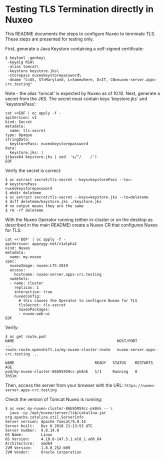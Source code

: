 # Testing TLS Termination directly in Nuxeo

This README documents the steps to configure Nuxeo to terminate TLS. These steps are presented for testing only.

First, generate a Java Keystore containing a self-signed certificate:

```shell
$ keytool -genkey\
 -keyalg RSA\
 -alias tomcat\
 -keystore keystore.jks\
 -storepass nuxeokeystorepassword\
 -dname "C=US, ST=Maryland, L=Somewhere, O=IT, CN=nuxeo-server.apps-crc.testing"
```

Note - the alias 'tomcat' is expected by Nuxeo as of 10.10. Next, generate a secret from the JKS. The secret must contain keys 'keystore.jks' and 'keystorePass':

```shell
cat <<EOF | oc apply -f -
apiVersion: v1
kind: Secret
metadata:
  name: tls-secret
type: Opaque
stringData:
  keystorePass: nuxeokeystorepassword
data:
  keystore.jks: |
$(base64 keystore.jks | sed  's/^/    /')
EOF
```

Verify the secret is correct:

```shell
$ oc extract secret/tls-secret --keys=keystorePass --to=-
# keystorePass
nuxeokeystorepassword
$ mkdir deleteme
$ oc extract secret/tls-secret --keys=keystore.jks --to=deleteme
$ diff deleteme/keystore.jks ./keystore.jks 
# no output means they are the same
$ rm -rf deleteme
```

With the Nuxeo Operator running (either in-cluster or on the desktop as described in the main README) create a Nuxeo CR that configures Nuxeo for TLS:

```shell
cat <<'EOF' | oc apply -f -
apiVersion: appzygy.net/v1alpha1
kind: Nuxeo
metadata:
  name: my-nuxeo
spec:
  nuxeoImage: nuxeo:LTS-2019
  access:
    hostname: nuxeo-server.apps-crc.testing
  nodeSets:
  - name: cluster
    replicas: 1
    interactive: true
    nuxeoConfig:
      # this causes the Operator to configure Nuxeo for TLS
      tlsSecret: tls-secret
      nuxeoPackages:
      - nuxeo-web-ui
EOF
```

Verify:

```shell
$ oc get route,pod
NAME                                              HOST/PORT                     ...
route.route.openshift.io/my-nuxeo-cluster-route   nuxeo-server.apps-crc.testing ...

NAME                                    READY   STATUS    RESTARTS   AGE
pod/my-nuxeo-cluster-86b95959cc-pk8nk   1/1     Running   0          3h51m
```

Then, access the server from your browser with the URL: `https://nuxeo-server.apps-crc.testing`

Check the version of Tomcat Nuxeo is running:

```shell
$ oc exec my-nuxeo-cluster-86b95959cc-pk8nk -- \
  java -cp /opt/nuxeo/server/lib/catalina.jar org.apache.catalina.util.ServerInfo
Server version: Apache Tomcat/9.0.14
Server built:   Dec 6 2018 21:13:53 UTC
Server number:  9.0.14.0
OS Name:        Linux
OS Version:     4.18.0-147.5.1.el8_1.x86_64
Architecture:   amd64
JVM Version:    1.8.0_252-b09
JVM Vendor:     Oracle Corporation
```

